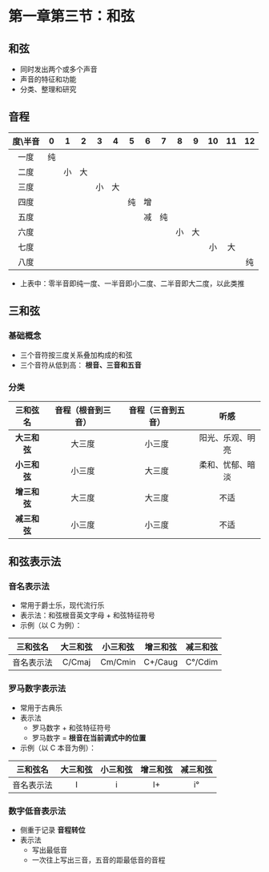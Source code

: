 # 第一章第三节：和弦

## 和弦

- 同时发出两个或多个声音
- 声音的特征和功能
- 分类、整理和研究

## 音程

| 度\半音 |  0   |  1   |  2   |  3   |  4   |  5   |  6   |  7   |  8   |  9   |  10  |  11  |  12  |
| :-----: | :--: | :--: | :--: | :--: | :--: | :--: | :--: | :--: | :--: | :--: | :--: | :--: | :--: |
|  一度   |  纯  |      |      |      |      |      |      |      |      |      |      |      |      |
|  二度   |      |  小  |  大  |      |      |      |      |      |      |      |      |      |      |
|  三度   |      |      |      |  小  |  大  |      |      |      |      |      |      |      |      |
|  四度   |      |      |      |      |      |  纯  |  增  |      |      |      |      |      |      |
|  五度   |      |      |      |      |      |      |  减  |  纯  |      |      |      |      |      |
|  六度   |      |      |      |      |      |      |      |      |  小  |  大  |      |      |      |
|  七度   |      |      |      |      |      |      |      |      |      |      |  小  |  大  |      |
|  八度   |      |      |      |      |      |      |      |      |      |      |      |      |  纯  |

- 上表中：零半音即纯一度、一半音即小二度、二半音即大二度，以此类推

## 三和弦

### 基础概念

- 三个音符按三度关系叠加构成的和弦
- 三个音符从低到高： **根音、三音和五音**

### 分类

|   三和弦名   | 音程（根音到三音） | 音程（三音到五音） |       听感       |
| :----------: | :----------------: | :----------------: | :--------------: |
| **大三和弦** |       大三度       |       小三度       | 阳光、乐观、明亮 |
| **小三和弦** |       小三度       |       大三度       | 柔和、忧郁、暗淡 |
| **增三和弦** |       大三度       |       大三度       |       不适       |
| **减三和弦** |       小三度       |       小三度       |       不适       |

## 和弦表示法

### 音名表示法

- 常用于爵士乐，现代流行乐
- 表示法：和弦根音英文字母 + 和弦特征符号
- 示例（以 C 为例）：

|  三和弦名  | 大三和弦 | 小三和弦 | 增三和弦 | 减三和弦 |
| :--------: | :------: | :------: | :------: | :------: |
| 音名表示法 |  C/Cmaj  | Cm/Cmin  | C+/Caug  | C°/Cdim  |

### 罗马数字表示法

- 常用于古典乐
- 表示法
  - 罗马数字 + 和弦特征符号
  - 罗马数字 = **根音在当前调式中的位置**
- 示例（以 C 本音为例）：

|  三和弦名  | 大三和弦 | 小三和弦 | 增三和弦 | 减三和弦 |
| :--------: | :------: | :------: | :------: | :------: |
| 音名表示法 |    I     |    i     |    I+    |    i°    |

### 数字低音表示法

- 侧重于记录 **音程转位**
- 表示法
  - 写出最低音
  - 一次往上写出三音，五音的距最低音的音程

